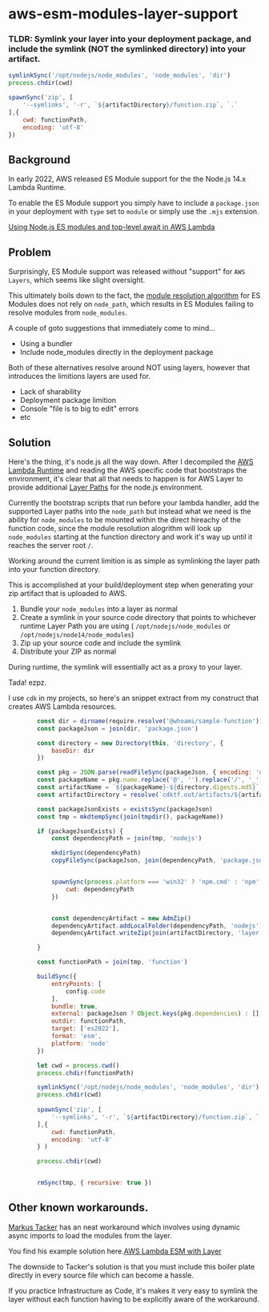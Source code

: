 # aws-esm-modules-layer-support

### TLDR: Symlink your layer into your deployment package, and include the symlink (NOT the symlinked directory) into your artifact.

```javascript
symlinkSync('/opt/nodejs/node_modules', 'node_modules', 'dir')   
process.chdir(cwd)

spawnSync('zip', [
    '--symlinks', '-r', `${artifactDirectory}/function.zip`, `.`
],{
    cwd: functionPath,
    encoding: 'utf-8'
})
```


## Background 


In early 2022, AWS released ES Module support for the the Node.js 14.x Lambda Runtime.

To enable the ES Module support you simply have to include a `package.json` in your deployment with `type` set to `module` or simply use the `.mjs` extension.

[Using Node.js ES modules and top-level await in AWS Lambda](https://aws.amazon.com/blogs/compute/using-node-js-es-modules-and-top-level-await-in-aws-lambda/)

## Problem

Surprisingly, ES Module support was released without "support" for `AWS Layers`, which seems like slight oversight.

This ultimately boils down to the fact, the [module resolution algorithm](https://nodejs.org/api/esm.html#resolution-algorithm) for ES Modules does not rely on `node_path`, which results in ES Modules failing to resolve modules from `node_modules`.

A couple of goto suggestions that immediately come to mind...

- Using a bundler
- Include node_modules directly in the deployment package

Both of these alternatives resolve around NOT using layers, however that introduces the limitions layers are used for. 
- Lack of sharability
- Deployment package limition
- Console "file is to big to edit" errors
- etc

## Solution

Here's the thing, it's node.js all the way down. After I decompiled the [AWS Lambda Runtime](https://hub.docker.com/r/amazon/aws-lambda-nodejs) and reading the AWS specific code that bootstraps the environment, it's clear that all that needs to happen is for AWS Layer to provide additional [Layer Paths](https://docs.aws.amazon.com/lambda/latest/dg/configuration-layers.html) for the node.js environment. 

Currently the bootstrap scripts that run before your lambda handler, add the supported Layer paths into the `node_path` but instead what we need is the ability for `node_modules` to be mounted within the direct hireachy of the function code, since the module resolution alogrithm will look up `node_modules` starting at the function directory and work it's way up until it reaches the server root `/`.

Working around the current limition is as simple as symlinking the layer path into your function directory.

This is accomplished at your build/deployment step when generating your zip artifact that is uploaded to AWS.

1. Bundle your `node_modules` into a layer as normal
2. Create a symlink in your source code directory that points to whichever runtime Layer Path you are using ( `/opt/nodejs/node_modules` or `/opt/nodejs/node14/node_modules`)
3. Zip up your source code and include the symlink
4. Distribute your ZIP as normal

During runtime, the symlink will essentially act as a proxy to your layer.

Tada! ezpz. 

I use `cdk` in my projects, so here's an snippet extract from my construct that creates AWS Lambda resources.

```javascript
        const dir = dirname(require.resolve('@whoami/sample-function'))
        const packageJson = join(dir, 'package.json')

        const directory = new Directory(this, 'directory', {
            baseDir: dir
        })

        const pkg = JSON.parse(readFileSync(packageJson, { encoding: 'utf-8' }))
        const packageName = pkg.name.replace('@', '').replace('/', '_')
        const artifactName = `${packageName}-${directory.digests.md5}`
        const artifactDirectory = resolve(`cdktf.out/artifacts/${artifactName}`)

        const packageJsonExists = existsSync(packageJson)
        const tmp = mkdtempSync(join(tmpdir(), packageName))

        if (packageJsonExists) {
            const dependencyPath = join(tmp, 'nodejs')

            mkdirSync(dependencyPath)
            copyFileSync(packageJson, join(dependencyPath, 'package.json'))


            spawnSync(process.platform === 'win32' ? 'npm.cmd' : 'npm', ['install', '--prod'], {
                cwd: dependencyPath
            })


            const dependencyArtifact = new AdmZip()
            dependencyArtifact.addLocalFolder(dependencyPath, 'nodejs')
            dependencyArtifact.writeZip(join(artifactDirectory, 'layer.zip'))

        }

        const functionPath = join(tmp, 'function')

        buildSync({
            entryPoints: [
                config.code
            ],
            bundle: true,
            external: packageJson ? Object.keys(pkg.dependencies) : [],
            outdir: functionPath,
            target: ['es2022'],
            format: 'esm',
            platform: 'node'
        })

        let cwd = process.cwd()
        process.chdir(functionPath)

        symlinkSync('/opt/nodejs/node_modules', 'node_modules', 'dir')   
        process.chdir(cwd)
        
        spawnSync('zip', [
            '--symlinks', '-r', `${artifactDirectory}/function.zip`, `.`
        ],{
            cwd: functionPath,
            encoding: 'utf-8'
        } )

        process.chdir(cwd)


        rmSync(tmp, { recursive: true })

```


## Other known workarounds.


[Markus Tacker](https://twitter.com/coderbyheart/status/1487218393241563140) has an neat workaround which involves using dynamic async imports to load the modules from the layer. 

You find his example solution here.[AWS Lambda ESM with Layer](https://github.com/coderbyheart/aws-lambda-esm-with-layer)

The downside to Tacker's solution is that you must include this boiler plate directly in every source file which can become a hassle.

If you practice Infrastructure as Code, it's makes it very easy to symlink the layer without each function having to be explicitly aware of the workaround.





